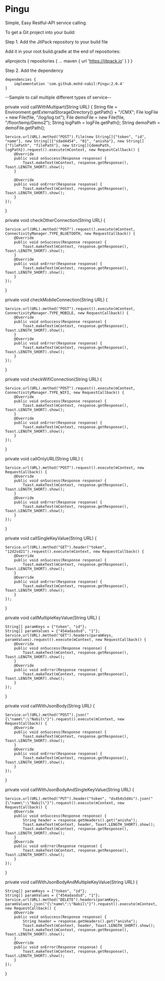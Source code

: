 # Pingu

Simple, Easy Restful-API service calling.

To get a Git project into your build:

Step 1. Add the JitPack repository to your build file

Add it in your root build.gradle at the end of repositories:

allprojects {
    repositories {
        ...
        maven { url 'https://jitpack.io' }
    }
}

Step 2. Add the dependency

	dependencies {
        implementation 'com.github.mohd-nabil:Pingu:2.0.4'
	}

--Sample to call multiple different types of service--

private void callWithMultipart(String URL) {
    String file = Environment.getExternalStorageDirectory().getPath() + "/CMX";
    File logFile = new File(file, "/log/log.txt");
    File demoFile = new File(file, "/floor/temp/Demo2");
    String logPath = logFile.getPath();
    String demoPath = demoFile.getPath();

    Service.url(URL).method("POST").file(new String[]{"token", "id", "name"}, new String[]{"sdad4454", "01", "anisha"}, new String[]{"filePath", "filePath"}, new String[]{demoPath, logPath}).request().execute(mContext, new RequestCallback() {
        @Override
        public void onSuccess(Response response) {
            Toast.makeText(mContext, response.getResponse(), Toast.LENGTH_SHORT).show();
        }

        @Override
        public void onError(Response response) {
            Toast.makeText(mContext, response.getResponse(), Toast.LENGTH_SHORT).show();
        }
    });
}

private void checkOtherConnection(String URL) {

    Service.url(URL).method("POST").request().execute(mContext, ConnectivityManager.TYPE_BLUETOOTH, new RequestCallback() {
        @Override
        public void onSuccess(Response response) {
            Toast.makeText(mContext, response.getResponse(), Toast.LENGTH_SHORT).show();
        }
        @Override
        public void onError(Response response) {
            Toast.makeText(mContext, response.getResponse(), Toast.LENGTH_SHORT).show();
        }
    });
}

private void checkMobileConnection(String URL) {

    Service.url(URL).method("POST").request().execute(mContext, ConnectivityManager.TYPE_MOBILE, new RequestCallback() {
        @Override
        public void onSuccess(Response response) {
            Toast.makeText(mContext, response.getResponse(), Toast.LENGTH_SHORT).show();
        }
        @Override
        public void onError(Response response) {
            Toast.makeText(mContext, response.getResponse(), Toast.LENGTH_SHORT).show();
        }
    });
}

private void checkWifiConnection(String URL) {

    Service.url(URL).method("POST").request().execute(mContext, ConnectivityManager.TYPE_WIFI, new RequestCallback() {
        @Override
        public void onSuccess(Response response) {
            Toast.makeText(mContext, response.getResponse(), Toast.LENGTH_SHORT).show();
        }
        @Override
        public void onError(Response response) {
            Toast.makeText(mContext, response.getResponse(), Toast.LENGTH_SHORT).show();
        }
    });
}

private void callOnlyURL(String URL) {

    Service.url(URL).method("POST").request().execute(mContext, new RequestCallback() {
        @Override
        public void onSuccess(Response response) {
            Toast.makeText(mContext, response.getResponse(), Toast.LENGTH_SHORT).show();
        }
        @Override
        public void onError(Response response) {
            Toast.makeText(mContext, response.getResponse(), Toast.LENGTH_SHORT).show();
        }
    });
}

private void callSingleKeyValue(String URL) {

    Service.url(URL).method("GET").header("token", "12d2sd21").request().execute(mContext, new RequestCallback() {
        @Override
        public void onSuccess(Response response) {
            Toast.makeText(mContext, response.getResponse(), Toast.LENGTH_SHORT).show();
        }
        @Override
        public void onError(Response response) {
            Toast.makeText(mContext, response.getResponse(), Toast.LENGTH_SHORT).show();
        }
    });
}

private void callMultipleKeyValue(String URL) {

    String[] paramKeys = {"token", "id"};
    String[] paramValues = {"454adasdsd", "1"};
    Service.url(URL).method("GET").headers(paramKeys, paramValues).request().execute(mContext, new RequestCallback() {
        @Override
        public void onSuccess(Response response) {
            Toast.makeText(mContext, response.getResponse(), Toast.LENGTH_SHORT).show();
        }
        @Override
        public void onError(Response response) {
            Toast.makeText(mContext, response.getResponse(), Toast.LENGTH_SHORT).show();
        }
    });
}

private void callWithJsonBody(String URL) {

    Service.url(URL).method("POST").json("{\"name\":\"Nabil\"}").request().execute(mContext, new RequestCallback() {
        @Override
        public void onSuccess(Response response) {
            Toast.makeText(mContext, response.getResponse(), Toast.LENGTH_SHORT).show();
        }
        @Override
        public void onError(Response response) {
            Toast.makeText(mContext, response.getResponse(), Toast.LENGTH_SHORT).show();
        }
    });
}

private void callWithJsonBodyAndSingleKeyValue(String URL) {

    Service.url(URL).method("PUT").header("token", "ds454s5d4s").json("{\"name\":\"Nabil\"}").request().execute(mContext, new RequestCallback() {
        @Override
        public void onSuccess(Response response) {
            String header = response.getHeaders().get("anisha");
            Toast.makeText(mContext, header, Toast.LENGTH_SHORT).show();
            Toast.makeText(mContext, response.getResponse(), Toast.LENGTH_SHORT).show();
        }
        @Override
        public void onError(Response response) {
            Toast.makeText(mContext, response.getResponse(), Toast.LENGTH_SHORT).show();
        }
    });
}

private void callWithJsonBodyAndMultipleKeyValue(String URL) {

    String[] paramKeys = {"token", "id"};
    String[] paramValues = {"454adasdsd", "1"};
    Service.url(URL).method("DELETE").headers(paramKeys, paramValues).json("{\"name\":\"Nabil\"}").request().execute(mContext, new RequestCallback() {
        @Override
        public void onSuccess(Response response) {
            String header = response.getHeaders().get("anisha");
            Toast.makeText(mContext, header, Toast.LENGTH_SHORT).show();
            Toast.makeText(mContext, response.getResponse(), Toast.LENGTH_SHORT).show();
        }
        @Override
        public void onError(Response response) {
            Toast.makeText(mContext, response.getResponse(), Toast.LENGTH_SHORT).show();
        }
    });
}